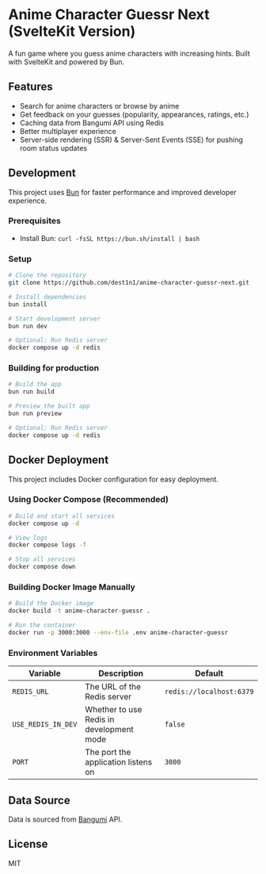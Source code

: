 # Anime Character Guessr Next (SvelteKit Version)

A fun game where you guess anime characters with increasing hints. Built with SvelteKit and powered by Bun.

## Features

- Search for anime characters or browse by anime
- Get feedback on your guesses (popularity, appearances, ratings, etc.)
- Caching data from Bangumi API using Redis
- Better multiplayer experience
- Server-side rendering (SSR) & Server-Sent Events (SSE) for pushing room status updates

## Development

This project uses [Bun](https://bun.sh/) for faster performance and improved developer experience.

### Prerequisites

- Install Bun: `curl -fsSL https://bun.sh/install | bash`

### Setup

```bash
# Clone the repository
git clone https://github.com/dest1n1/anime-character-guessr-next.git

# Install dependencies
bun install

# Start development server
bun run dev

# Optional: Run Redis server
docker compose up -d redis
```

### Building for production

```bash
# Build the app
bun run build

# Preview the built app
bun run preview

# Optional: Run Redis server
docker compose up -d redis
```

## Docker Deployment

This project includes Docker configuration for easy deployment.

### Using Docker Compose (Recommended)

```bash
# Build and start all services
docker compose up -d

# View logs
docker compose logs -f

# Stop all services
docker compose down
```

### Building Docker Image Manually

```bash
# Build the Docker image
docker build -t anime-character-guessr .

# Run the container
docker run -p 3000:3000 --env-file .env anime-character-guessr
```

### Environment Variables

| Variable           | Description                              | Default                  |
| ------------------ | ---------------------------------------- | ------------------------ |
| `REDIS_URL`        | The URL of the Redis server              | `redis://localhost:6379` |
| `USE_REDIS_IN_DEV` | Whether to use Redis in development mode | `false`                  |
| `PORT`             | The port the application listens on      | `3000`                   |

## Data Source

Data is sourced from [Bangumi](https://bgm.tv/) API.

## License

MIT
